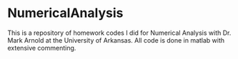 # NumericalAnalysis

This is a repository of homework codes I did for Numerical Analysis with Dr. Mark Arnold at the University of Arkansas. All code is done in matlab with extensive
commenting.
